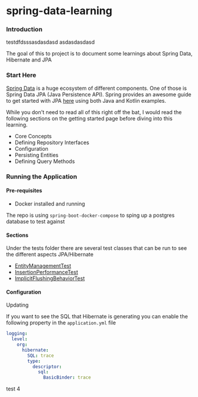 # spring-data-learning

### Introduction
testdfdsssasdasdasd asdasdasdasd

The goal of this to project is to document some learnings about Spring Data, Hibernate and JPA

### Start Here

[Spring Data](https://spring.io/projects/spring-data) is a huge ecosystem of different components.
One of those is Spring Data JPA (Java Persistence API). Spring provides an awesome guide to get started with
JPA [here](https://docs.spring.io/spring-data/jpa/reference/jpa/getting-started.html) using both Java and Kotlin
examples.

While you don't need to read all of this right off the bat, I would read the following sections
on the getting started page before diving into this learning.

- Core Concepts
- Defining Repository Interfaces
- Configuration
- Persisting Entities
- Defining Query Methods

### Running the Application

#### Pre-requisites

- Docker installed and running

The repo is using `spring-boot-docker-compose` to sping up a postgres database to test against

#### Sections

Under the tests folder there are several test classes that can be run to see the different aspects JPA/Hibernate

- [EntityManagementTest](src/test/kotlin/com/example/wsspringdatalearn/jpa/EntityManagementTests.kt)
- [InsertionPerformanceTest](src/test/kotlin/com/example/wsspringdatalearn/jpa/InsertionPerformanceTests.kt)
- [ImplicitFlushingBehaviorTest](src/test/kotlin/com/example/wsspringdatalearn/jpa/ImplicitFlushingBehaviourTests.kt)

#### Configuration

Updating

If you want to see the SQL that Hibernate is generating you can enable the following property in the
`application.yml` file

```yaml
logging:
  level:
    org:
      hibernate:
        SQL: trace
        type:
          descriptor:
            sql:
              BasicBinder: trace
```

test  4
